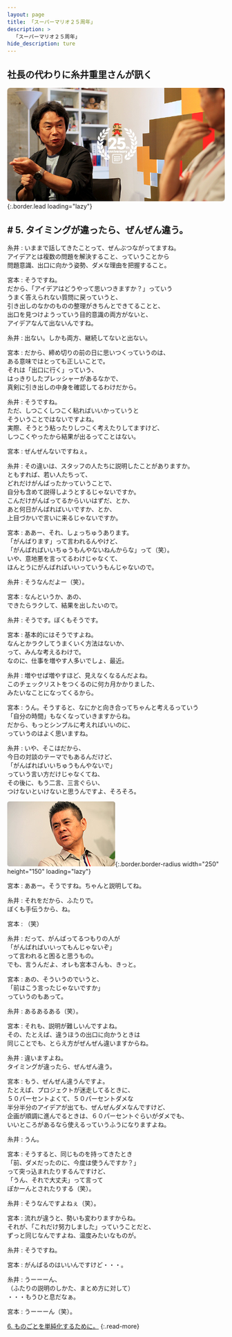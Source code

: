 ```yaml
---
layout: page
title: 「スーパーマリオ２５周年」
description: >
  「スーパーマリオ２５周年」
hide_description: ture
---
```


## 社長の代わりに糸井重里さんが訊く

![](/others/interviews/jp/etc/mario25th/vol1/img/mainvisual5.jpg){:.border.lead loading="lazy"}

## # 5. タイミングが違ったら、ぜんぜん違う。

糸井
: いままで話してきたことって、ぜんぶつながってますね。<br>アイデアとは複数の問題を解決すること、っていうことから<br>問題意識、出口に向かう姿勢、ダメな理由を把握すること。

宮本
: そうですね。<br>だから、「アイデアはどうやって思いつきますか？」っていう<br>うまく答えられない質問に戻っていうと、<br>引き出しのなかのものの整理がきちんとできてることと、<br>出口を見つけようっていう目的意識の両方がないと、<br>アイデアなんて出ないんですね。

糸井
: 出ない。しかも両方、継続してないと出ない。

宮本
: だから、締め切りの前の日に思いつくっていうのは、<br>ある意味ではとっても正しいことで。<br>それは「出口に行く」っていう、<br>はっきりしたプレッシャーがあるなかで、<br>真剣に引き出しの中身を確認してるわけだから。

糸井
: そうですね。<br>ただ、しつこくしつこく粘ればいいかっていうと<br>そういうことではないですよね。<br>実際、そうとう粘ったりしつこく考えたりしてますけど、<br>しつこくやったから結果が出るってことはない。

宮本
: ぜんぜんないですねぇ。

糸井
: その違いは、スタッフの人たちに説明したことがありますか。<br>ともすれば、若い人たちって、<br>どれだけがんばったかっていうことで、<br>自分も含めて説得しようとするじゃないですか。<br>こんだけがんばってるからいいはずだ、とか、<br>あと何日がんばればいいですか、とか、<br>上目づかいで言いに来るじゃないですか。

宮本
: ああー、それ、しょっちゅうあります。<br>「がんばります」って言われるんやけど、<br>「がんばればいいちゅうもんやないねんからな」って（笑）。<br>いや、意地悪を言ってるわけじゃなくて、<br>ほんとうにがんばればいいっていうもんじゃないので。

糸井
: そうなんだよー（笑）。

宮本
: なんというか、あの、<br>できたらラクして、結果を出したいので。

糸井
: そうです。ぼくもそうです。

宮本
: 基本的にはそうですよね。<br>なんとかラクしてうまくいく方法はないか、<br>って、みんな考えるわけで。<br>なのに、仕事を増やす人多いでしょ、最近。

糸井
: 増やせば増やすほど、見えなくなるんだよね。<br>このチェックリストをつくるのに何カ月かかりました、<br>みたいなことになってくるから。

宮本
: うん。そうすると、なにかと向き合ってちゃんと考えるっていう<br>「自分の時間」もなくなっていきますからね。<br>だから、もっとシンプルに考えればいいのに、<br>っていうのはよく思いますね。

糸井
: いや、そこはだから、<br>今日の対談のテーマでもあるんだけど、<br>「がんばればいいちゅうもんやないで」<br>っていう言い方だけじゃなくてね、<br>その後に、もう二言、三言ぐらい、<br>つけないといけないと思うんですよ、そろそろ。

![](/others/interviews/jp/etc/mario25th/vol1/img/photo6.jpg){:.border.border-radius width="250" height="150" loading="lazy"}

宮本
: ああー。そうですね。ちゃんと説明してね。

糸井
: それをだから、ふたりで。<br>ぼくも手伝うから、ね。

宮本
: （笑）

糸井
: だって、がんばってるつもりの人が<br>「がんばればいいってもんじゃないぞ」<br>って言われると困ると思うもの。<br>でも、言うんだよ、オレも宮本さんも、きっと。

宮本
: あの、そういうのでいうと、<br>「前はこう言ったじゃないですか」<br>っていうのもあって。

糸井
: あるあるある（笑）。

宮本
: それも、説明が難しいんですよね。<br>その、たとえば、違うほうの出口に向かうときは<br>同じことでも、とらえ方がぜんぜん違いますからね。

糸井
: 違いますよね。<br>タイミングが違ったら、ぜんぜん違う。

宮本
: もう、ぜんぜん違うんですよ。<br>たとえば、プロジェクトが迷走してるときに、<br>５０パーセントよくて、５０パーセントダメな<br>半分半分のアイデアが出ても、ぜんぜんダメなんですけど、<br>企画が順調に進んでるときは、６０パーセントぐらいがダメでも、<br>いいところがあるなら使えるっていうふうになりますよね。

糸井
: うん。

宮本
: そうすると、同じものを持ってきたとき<br>「前、ダメだったのに、今度は使うんですか？」<br>って突っ込まれたりするんですけど、<br>「うん、それで大丈夫」って言って<br>ぽかーんとされたりする（笑）。

糸井
: そうなんですよねぇ（笑）。

宮本
: 流れが違うと、勢いも変わりますからね。<br>それが、「これだけ努力しました」っていうことだと、<br>ずっと同じなんですよね、温度みたいなものが。

糸井
: そうですね。

宮本
: がんばるのはいいんですけど・・・。

糸井
: うーーーん、<br>（ふたりの説明のしかた、まとめ方に対して）<br>・・・もうひと息だなぁ。

宮本
: うーーーん（笑）。

[6. ものごとを単純化するために。](6.md)
{:.read-more}

